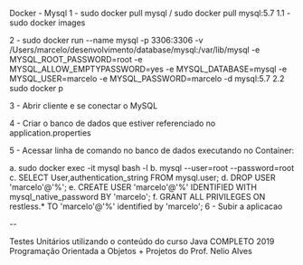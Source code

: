 Docker - Mysql
1 - sudo docker pull mysql / sudo docker pull mysql:5.7 1.1 - sudo docker images

2 - sudo docker run --name mysql -p 3306:3306 -v /Users/marcelo/desenvolvimento/database/mysql:/var/lib/mysql -e MYSQL_ROOT_PASSWORD=root -e MYSQL_ALLOW_EMPTYPASSWORD=yes -e MYSQL_DATABASE=mysql -e MYSQL_USER=marcelo -e MYSQL_PASSWORD=marcelo -d mysql:5.7 2.2 sudo docker p

3 - Abrir cliente e se conectar o MySQL

4 - Criar o banco de dados que estiver referenciado no application.properties

5 - Acessar linha de comando no banco de dados executando no Container:

a. sudo docker exec -it mysql bash -l 
b. mysql --user=root --password=root 
c. SELECT User,authentication_string FROM mysql.user; 
d. DROP USER 'marcelo'@'%'; 
e. CREATE USER 'marcelo'@'%' IDENTIFIED WITH mysql_native_password BY 'marcelo'; 
f. GRANT ALL PRIVILEGES ON restless.* TO 'marcelo'@'%' identified by 'marcelo';
6 - Subir a aplicacao

--

Testes Unitários utilizando o conteúdo do curso Java COMPLETO 2019 Programação Orientada a Objetos + Projetos do Prof. Nelio Alves 
